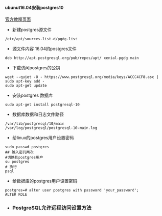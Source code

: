 #### ubunut16.04安装postgres10
[官方教程页面](https://www.postgresql.org/download/linux/ubuntu/)
+ 新建postgres源文件
```
/etc/apt/sources.list.d/pgdg.list
```
+ 源文件内容 16.04的postgres文件
```
deb http://apt.postgresql.org/pub/repos/apt/ xenial-pgdg main
```
+ 下载访问postgres的公钥
```
wget --quiet -O - https://www.postgresql.org/media/keys/ACCC4CF8.asc | sudo apt-key add -
sudo apt-get update
```
+ 安装postgres 数据库
```
sudo apt-get install postgresql-10
```
+ 数据库数据和日志文件路径
```
/var/lib/postgresql/10/main
/var/log/postgresql/postgresql-10-main.log
```
+ 给linux的postgres用户设置密码
```
sudo passwd postgres
## 输入密码两次
#切换到postgres用户
su postgres 
# 执行
psql
```
+ 给数据库的postgres用户设置密码
```
postgres=# alter user postgres with password 'your_password';
ALTER ROLE
```
+ ### PostgreSQL允许远程访问设置方法
```

```